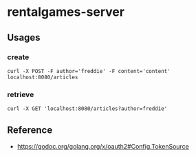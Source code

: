 # rentalgames-server

## Usages

### create

`curl -X POST -F author='freddie' -F content='content' localhost:8080/articles`

### retrieve

`curl -X GET 'localhost:8080/articles?author=freddie'`

## Reference

- <https://godoc.org/golang.org/x/oauth2#Config.TokenSource>